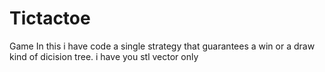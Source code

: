 # Tictactoe
Game
In this i have code a single strategy that guarantees a win or a draw kind of dicision tree.
i have you stl vector only 
